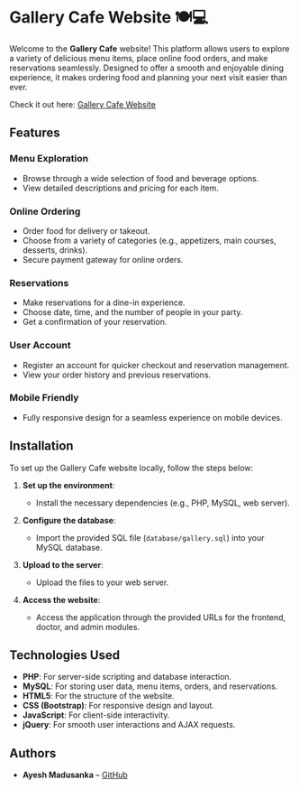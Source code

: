 # Gallery Cafe Website 🍽️💻

Welcome to the **Gallery Cafe** website! This platform allows users to explore a variety of delicious menu items, place online food orders, and make reservations seamlessly. Designed to offer a smooth and enjoyable dining experience, it makes ordering food and planning your next visit easier than ever.

Check it out here: [Gallery Cafe Website](https://lnkd.in/etN_3s6Q)

## Features

### **Menu Exploration**
- Browse through a wide selection of food and beverage options.
- View detailed descriptions and pricing for each item.

### **Online Ordering**
- Order food for delivery or takeout.
- Choose from a variety of categories (e.g., appetizers, main courses, desserts, drinks).
- Secure payment gateway for online orders.

### **Reservations**
- Make reservations for a dine-in experience.
- Choose date, time, and the number of people in your party.
- Get a confirmation of your reservation.

### **User Account**
- Register an account for quicker checkout and reservation management.
- View your order history and previous reservations.

### **Mobile Friendly**
- Fully responsive design for a seamless experience on mobile devices.

## Installation

To set up the Gallery Cafe website locally, follow the steps below:

1. **Set up the environment**:
   - Install the necessary dependencies (e.g., PHP, MySQL, web server).

2. **Configure the database**:
   - Import the provided SQL file (`database/gallery.sql`) into your MySQL database.
   

3. **Upload to the server**:
   - Upload the files to your web server.
   
4. **Access the website**:
   - Access the application through the provided URLs for the frontend, doctor, and admin modules.

## Technologies Used

- **PHP**: For server-side scripting and database interaction.
- **MySQL**: For storing user data, menu items, orders, and reservations.
- **HTML5**: For the structure of the website.
- **CSS (Bootstrap)**: For responsive design and layout.
- **JavaScript**: For client-side interactivity.
- **jQuery**: For smooth user interactions and AJAX requests.

## Authors

- **Ayesh Madusanka** – [GitHub](https://github.com/ayeshmadusanka)


